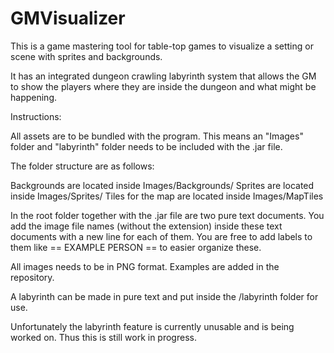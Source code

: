 GMVisualizer
============

This is a game mastering tool for table-top games to visualize a setting or scene with sprites and backgrounds.

It has an integrated dungeon crawling labyrinth system that allows the GM to show the players where they are inside the dungeon and what might be happening.

Instructions:


All assets are to be bundled with the program. This means an "Images" folder and "labyrinth" folder needs to be included with the .jar file.


The folder structure are as follows:

Backgrounds are located inside Images/Backgrounds/
Sprites are located inside Images/Sprites/
Tiles for the map are located inside Images/MapTiles

In the root folder together with the .jar file are two pure text documents. You add the image file names (without the extension) inside these text documents with a new line for each of them. You are free to add labels to them like == EXAMPLE PERSON == to easier organize these.

All images needs to be in PNG format. Examples are added in the repository.

A labyrinth can be made in pure text and put inside the /labyrinth folder for use.

Unfortunately the labyrinth feature is currently unusable and is being worked on. Thus this is still work in progress.


